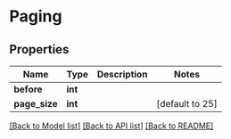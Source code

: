 # Paging

## Properties
Name | Type | Description | Notes
------------ | ------------- | ------------- | -------------
**before** | **int** |  | 
**page_size** | **int** |  | [default to 25]

[[Back to Model list]](../README.md#documentation-for-models) [[Back to API list]](../README.md#documentation-for-api-endpoints) [[Back to README]](../README.md)


